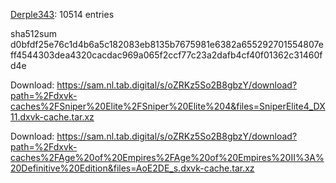 [Derple343](https://github.com/Derple343): 10514 entries

sha512sum d0bfdf25e76c1d4b6a5c182083eb8135b7675981e6382a655292701554807eff4544303dea4320cacdac969a065f2ccf77c23a2dafb4cf40f01362c31460fd4e


 Download: https://sam.nl.tab.digital/s/oZRKz5So2B8gbzY/download?path=%2Fdxvk-caches%2FSniper%20Elite%2FSniper%20Elite%204&files=SniperElite4_DX11.dxvk-cache.tar.xz



 Download: https://sam.nl.tab.digital/s/oZRKz5So2B8gbzY/download?path=%2Fdxvk-caches%2FAge%20of%20Empires%2FAge%20of%20Empires%20II%3A%20Definitive%20Edition&files=AoE2DE_s.dxvk-cache.tar.xz
